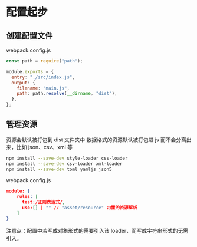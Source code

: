 # 配置起步

## 创建配置文件

webpack.config.js

```javascript
const path = require("path");

module.exports = {
  entry: "./src/index.js",
  output: {
    filename: "main.js",
    path: path.resolve(__dirname, "dist"),
  },
};
```

## 管理资源

资源会默认被打包到 dist 文件夹中
数据格式的资源默认被打包进 js 而不会分离出来，比如 json、csv、xml 等

```sh
npm install --save-dev style-loader css-loader
npm install --save-dev csv-loader xml-loader
npm install --save-dev toml yamljs json5
```

webpack.config.js

```json
module: {
    rules: [
      test:/正则表达式/,
      use:[] | "" // "asset/resource" 内置的资源解析
    ]
}
```

注意点：配置中若写成对象形式的需要引入该 loader，而写成字符串形式的无需引入。
